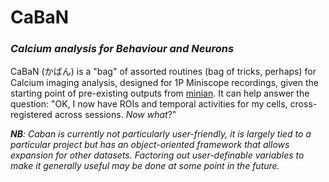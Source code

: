 # CaBaN
### _Calcium analysis for Behaviour and Neurons_

CaBaN (かばん) is a "bag" of assorted routines (bag of tricks, perhaps) for Calcium imaging analysis, designed for 1P Miniscope recordings, given the starting point of pre-existing outputs from [minian](https://minian.readthedocs.io/en/stable/). It can help answer the question: "OK, I now have ROIs and temporal activities for my cells, cross-registered across sessions. *Now what*?"

***NB**: Caban is currently not particularly user-friendly, it is largely tied to a particular project but has an object-oriented framework that allows expansion for other datasets. Factoring out user-definable variables to make it generally useful may be done at some point in the future.*
